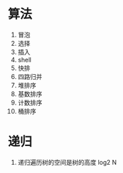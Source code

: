 # 算法
1. 冒泡
2. 选择
3. 插入
4. shell
5. 快排
6. 四路归并
7. 堆排序
8. 基数排序
9. 计数排序
10. 桶排序

# 递归
1. 递归遍历树的空间是树的高度 log2 N